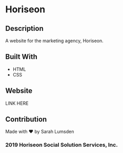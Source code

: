 # Horiseon

## Description
A website for the marketing agency, Horiseon.

## Built With
* HTML
* CSS

## Website
LINK HERE

## Contribution
Made with ❤️ by Sarah Lumsden

### 2019 Horiseon Social Solution Services, Inc.
